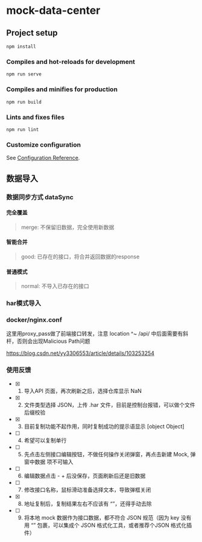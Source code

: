 # mock-data-center

## Project setup

```
npm install
```

### Compiles and hot-reloads for development
```
npm run serve
```

### Compiles and minifies for production
```
npm run build
```

### Lints and fixes files
```
npm run lint
```

### Customize configuration
See [Configuration Reference](https://cli.vuejs.org/config/).

## 数据导入

### 数据同步方式 dataSync

#### 完全覆盖

> merge: 不保留旧数据，完全使用新数据

#### 智能合并

> good: 已存在的接口，将合并返回数据的response

#### 普通模式

> normal: 不导入已存在的接口

### har模式导入

### docker/nginx.conf

这里用proxy_pass做了前端接口转发，注意 location ^~ /api/ 中后面需要有斜杆，否则会出现Malicious Path问题

https://blog.csdn.net/yy3306553/article/details/103253254

### 使用反馈

- [x] 1. 导入API 页面，再次刷新之后，选择仓库显示 NaN
- [x] 2. 文件类型选择 JSON，上传 .har 文件，目前是控制台报错，可以做个文件后缀校验
- [x] 3. 目前复制功能不起作用，同时复制成功的提示语显示 [object Object]
- [ ] 4. 希望可以复制单行
- [ ] 5. 先点击左侧接口编辑按钮，不做任何操作关闭弹窗，再点击新建 Mock, 弹窗中数据 项不可输入
- [ ] 6. 编辑数据点击 - + 后没保存，页面刷新后还是旧数据
- [ ] 7. 修改接口名称，鼠标滑动准备选择文本，导致弹框关闭
- [x] 8. 地址复制后，复制结果左右不应该有 “”，还得手动去除
- [ ] 9.  将本地 mock 数据作为接口数据，都不符合 JSON 规范（因为 key 没有用 “” 包裹，可以集成个 JSON 格式化工具，或者推荐个JSON 格式化插件）

